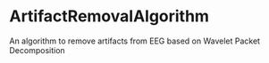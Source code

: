 # ArtifactRemovalAlgorithm
An algorithm to remove artifacts from EEG based on Wavelet Packet Decomposition
